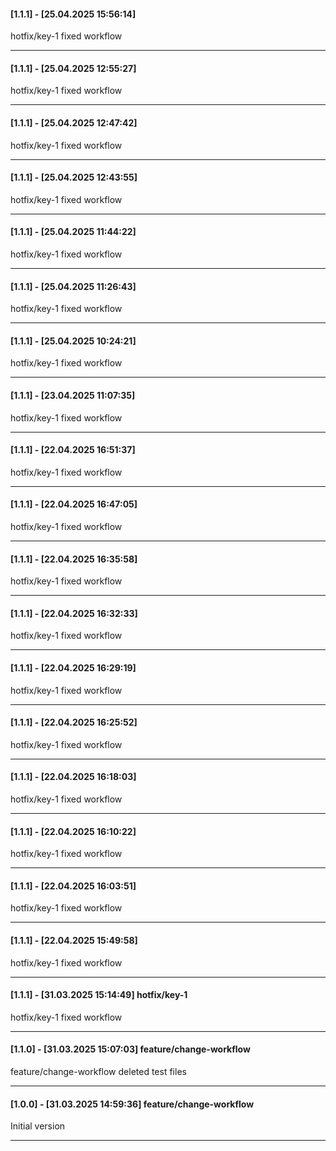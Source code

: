 #### [1.1.1] - [25.04.2025 15:56:14]     
hotfix/key-1 fixed workflow

---
#### [1.1.1] - [25.04.2025 12:55:27]     
hotfix/key-1 fixed workflow

---
#### [1.1.1] - [25.04.2025 12:47:42]     
hotfix/key-1 fixed workflow

---
#### [1.1.1] - [25.04.2025 12:43:55]     
hotfix/key-1 fixed workflow

---
#### [1.1.1] - [25.04.2025 11:44:22]     
hotfix/key-1 fixed workflow

---
#### [1.1.1] - [25.04.2025 11:26:43]     
hotfix/key-1 fixed workflow

---
#### [1.1.1] - [25.04.2025 10:24:21]     
hotfix/key-1 fixed workflow

---
#### [1.1.1] - [23.04.2025 11:07:35]     
hotfix/key-1 fixed workflow

---
#### [1.1.1] - [22.04.2025 16:51:37]     
hotfix/key-1 fixed workflow

---
#### [1.1.1] - [22.04.2025 16:47:05]     
hotfix/key-1 fixed workflow

---
#### [1.1.1] - [22.04.2025 16:35:58]     
hotfix/key-1 fixed workflow

---
#### [1.1.1] - [22.04.2025 16:32:33]     
hotfix/key-1 fixed workflow

---
#### [1.1.1] - [22.04.2025 16:29:19]     
hotfix/key-1 fixed workflow

---
#### [1.1.1] - [22.04.2025 16:25:52]     
hotfix/key-1 fixed workflow

---
#### [1.1.1] - [22.04.2025 16:18:03]     
hotfix/key-1 fixed workflow

---
#### [1.1.1] - [22.04.2025 16:10:22]     
hotfix/key-1 fixed workflow

---
#### [1.1.1] - [22.04.2025 16:03:51]     
hotfix/key-1 fixed workflow

---
#### [1.1.1] - [22.04.2025 15:49:58]     
hotfix/key-1 fixed workflow

---
#### [1.1.1] - [31.03.2025 15:14:49]    hotfix/key-1 
hotfix/key-1 fixed workflow

---
#### [1.1.0] - [31.03.2025 15:07:03]    feature/change-workflow 
feature/change-workflow deleted test files

---
#### [1.0.0] - [31.03.2025 14:59:36]    feature/change-workflow 
Initial version

---
